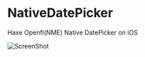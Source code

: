 NativeDatePicker
===============

Haxe Openfl(NME) Native DatePicker on iOS

![ScreenShot](https://raw.github.com/wwwins/NativeDatePicker/master/screenshots/demo_000.gif)
